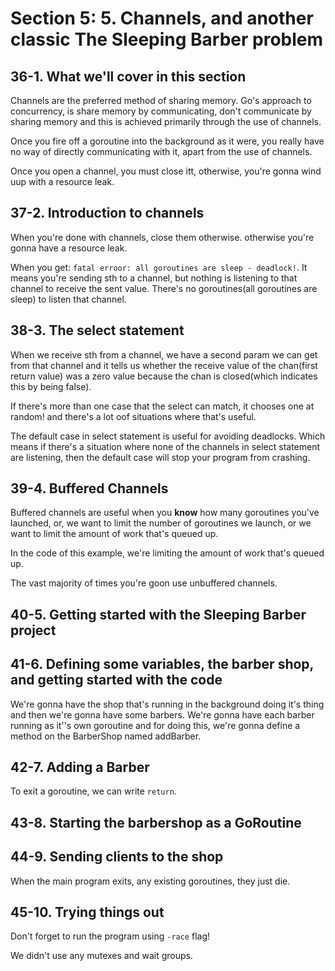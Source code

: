 # Section 5: 5. Channels, and another classic The Sleeping Barber problem

## 36-1. What we'll cover in this section
Channels are the preferred method of sharing memory. Go's approach to concurrency, is share memory by communicating, don't communicate
by sharing memory and this is achieved primarily through the use of channels.

Once you fire off a goroutine into the background as it were, you really have no way of directly communicating with it, apart from the use
of channels.

Once you open a channel, you must close itt, otherwise, you're gonna wind uup with a resource leak.

## 37-2. Introduction to channels
When you're done with channels, close them otherwise. otherwise you're gonna have a resource leak.

When you get: `fatal erroor: all goroutines are sleep - deadlock!`. It means  you're sending sth to a channel, but nothing is listening to that channel
to receive the sent value. There's no goroutines(all goroutines are sleep) to listen that channel.

## 38-3. The select statement
When we receive sth from a channel, we have a second param we can get from that channel and it tells us whether the receive value of the chan(first
return value) was a zero value because the chan is closed(which indicates this by being false).

If there's more than one case that the select can match, it chooses one at random! and there's a lot oof situations where that's useful.

The default case in select statement is useful for avoiding deadlocks. Which means if there's a situation where none of the channels in select statement
are listening, then the default case will stop your program from crashing. 

## 39-4. Buffered Channels
Buffered channels are useful when you **know** how many goroutines you've launched, or, we want to limit the number of goroutines we launch, or
we want to limit the amount of work that's queued up.

In the code of this example, we're limiting the amount of work that's queued up.

The vast majority of times you're goon use unbuffered channels.

## 40-5. Getting started with the Sleeping Barber project


## 41-6. Defining some variables, the barber shop, and getting started with the code
We're gonna have the shop that's running in the background doing it's thing and then we're gonna have some barbers. We're gonna have each
barber running as it''s own goroutine and for doing this, we're gonna define a method on the BarberShop named addBarber.
## 42-7. Adding a Barber
To exit a goroutine, we can write `return`.


## 43-8. Starting the barbershop as a GoRoutine
## 44-9. Sending clients to the shop
When the main program exits, any existing goroutines, they just die.

## 45-10. Trying things out
Don't forget to run the program using `-race` flag!

We didn't use any mutexes and wait groups.